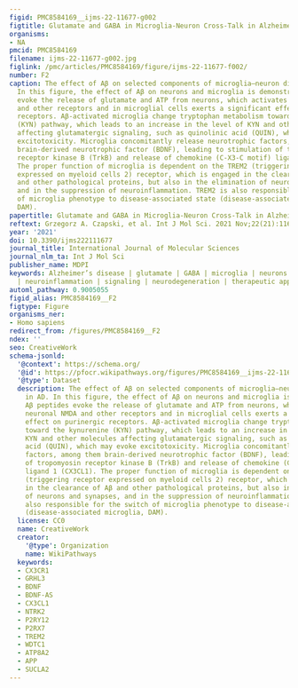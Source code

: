 ```yaml
---
figid: PMC8584169__ijms-22-11677-g002
figtitle: Glutamate and GABA in Microglia-Neuron Cross-Talk in Alzheimer’s Disease
organisms:
- NA
pmcid: PMC8584169
filename: ijms-22-11677-g002.jpg
figlink: /pmc/articles/PMC8584169/figure/ijms-22-11677-f002/
number: F2
caption: The effect of Aβ on selected components of microglia–neuron dialogue in AD.
  In this figure, the effect of Aβ on neurons and microglia is demonstrated. Aβ peptides
  evoke the release of glutamate and ATP from neurons, which activates neuronal NMDA
  and other receptors and in microglial cells exerts a significant effect on purinergic
  receptors. Aβ-activated microglia change tryptophan metabolism toward the kynurenine
  (KYN) pathway, which leads to an increase in the level of KYN and other molecules
  affecting glutamatergic signaling, such as quinolinic acid (QUIN), which may evoke
  excitotoxicity. Microglia concomitantly release neurotrophic factors, among them
  brain-derived neurotrophic factor (BDNF), leading to stimulation of tropomyosin
  receptor kinase B (TrkB) and release of chemokine (C-X3-C motif) ligand 1 (CX3CL1).
  The proper function of microglia is dependent on the TREM2 (triggering receptor
  expressed on myeloid cells 2) receptor, which is engaged in the clearance of Aβ
  and other pathological proteins, but also in the elimination of neurons and synapses,
  and in the suppression of neuroinflammation. TREM2 is also responsible for the switch
  of microglia phenotype to disease-associated state (disease-associated microglia,
  DAM).
papertitle: Glutamate and GABA in Microglia-Neuron Cross-Talk in Alzheimer’s Disease.
reftext: Grzegorz A. Czapski, et al. Int J Mol Sci. 2021 Nov;22(21):11677.
year: '2021'
doi: 10.3390/ijms222111677
journal_title: International Journal of Molecular Sciences
journal_nlm_ta: Int J Mol Sci
publisher_name: MDPI
keywords: Alzheimer’s disease | glutamate | GABA | microglia | neurons | neurotransmission
  | neuroinflammation | signaling | neurodegeneration | therapeutic approaches
automl_pathway: 0.9005055
figid_alias: PMC8584169__F2
figtype: Figure
organisms_ner:
- Homo sapiens
redirect_from: /figures/PMC8584169__F2
ndex: ''
seo: CreativeWork
schema-jsonld:
  '@context': https://schema.org/
  '@id': https://pfocr.wikipathways.org/figures/PMC8584169__ijms-22-11677-g002.html
  '@type': Dataset
  description: The effect of Aβ on selected components of microglia–neuron dialogue
    in AD. In this figure, the effect of Aβ on neurons and microglia is demonstrated.
    Aβ peptides evoke the release of glutamate and ATP from neurons, which activates
    neuronal NMDA and other receptors and in microglial cells exerts a significant
    effect on purinergic receptors. Aβ-activated microglia change tryptophan metabolism
    toward the kynurenine (KYN) pathway, which leads to an increase in the level of
    KYN and other molecules affecting glutamatergic signaling, such as quinolinic
    acid (QUIN), which may evoke excitotoxicity. Microglia concomitantly release neurotrophic
    factors, among them brain-derived neurotrophic factor (BDNF), leading to stimulation
    of tropomyosin receptor kinase B (TrkB) and release of chemokine (C-X3-C motif)
    ligand 1 (CX3CL1). The proper function of microglia is dependent on the TREM2
    (triggering receptor expressed on myeloid cells 2) receptor, which is engaged
    in the clearance of Aβ and other pathological proteins, but also in the elimination
    of neurons and synapses, and in the suppression of neuroinflammation. TREM2 is
    also responsible for the switch of microglia phenotype to disease-associated state
    (disease-associated microglia, DAM).
  license: CC0
  name: CreativeWork
  creator:
    '@type': Organization
    name: WikiPathways
  keywords:
  - CX3CR1
  - GRHL3
  - BDNF
  - BDNF-AS
  - CX3CL1
  - NTRK2
  - P2RY12
  - P2RX7
  - TREM2
  - WDTC1
  - ATP8A2
  - APP
  - SUCLA2
---
```

